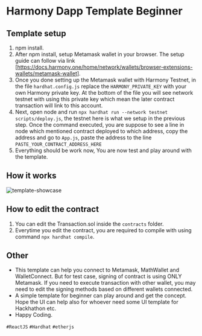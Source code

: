 # Harmony Dapp Template Beginner


## Template setup
1. npm install.
2. After npm install, setup Metamask wallet in your browser. The setup guide can follow via link [https://docs.harmony.one/home/network/wallets/browser-extensions-wallets/metamask-wallet].
3. Once you done setting up the Metamask wallet with Harmony Testnet, in the file `hardhat.config.js` replace the `HARMONY_PRIVATE_KEY` with your own Harmony private key. At the bottom of the file you will see network testnet with using this private key which mean the later contract transaction will link to this account.
4. Next, open node and run `npx hardhat run --network testnet scripts/deploy.js`, the testnet here is what we setup in the previous step. Once the command executed, you are suppose to see a line in node which mentioned contract deployed to which address, copy the address and go to `App.js`, paste the address to the line `PASTE_YOUR_CONTRACT_ADDRESS_HERE`
5. Everything should be work now, You are now test and play around with the template. 

## How it works
![template-showcase](https://user-images.githubusercontent.com/23028389/126910316-df13e358-3d25-4158-8fb9-8bfe00ddb611.png)

## How to edit the contract
1. You can edit the Transaction.sol inside the `contracts` folder.
2. Everytime you edit the contract, you are required to compile with using command `npx hardhat compile`.

## Other
* This template can help you connect to Metamask, MathWallet and WalletConnect. But for test case, signing of contract is using ONLY Metamask. If you need to execute transaction with other wallet, you may need to edit the signing methods based on different wallets connected.
* A simple template for beginner can play around and get the concept. Hope the UI can help also for whoever need some UI template for Hackhathon etc.
* Happy Coding.   

`#ReactJS` `#Hardhat` `#etherjs`
